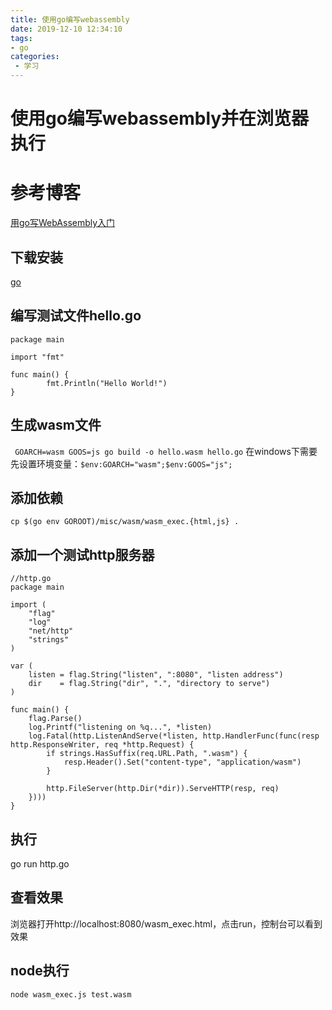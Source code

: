```yaml
---
title: 使用go编写webassembly
date: 2019-12-10 12:34:10
tags: 
- go
categories:
 - 学习
---
```

# 使用go编写webassembly并在浏览器执行
# 参考博客
[用go写WebAssembly入门](https://www.cnblogs.com/baizx/p/9602581.html)
## 下载安装
[go](https://www.runoob.com/go/go-environment.html)
## 编写测试文件hello.go
```
package main

import "fmt"

func main() {
        fmt.Println("Hello World!")
}
```
## 生成wasm文件
``` GOARCH=wasm GOOS=js go build -o hello.wasm hello.go```
在windows下需要先设置环境变量：``` $env:GOARCH="wasm";$env:GOOS="js"; ```
## 添加依赖
``` 
cp $(go env GOROOT)/misc/wasm/wasm_exec.{html,js} . 
```
## 添加一个测试http服务器
``` 
//http.go
package main

import (
    "flag"
    "log"
    "net/http"
    "strings"
)

var (
    listen = flag.String("listen", ":8080", "listen address")
    dir    = flag.String("dir", ".", "directory to serve")
)

func main() {
    flag.Parse()
    log.Printf("listening on %q...", *listen)
    log.Fatal(http.ListenAndServe(*listen, http.HandlerFunc(func(resp http.ResponseWriter, req *http.Request) {
        if strings.HasSuffix(req.URL.Path, ".wasm") {
            resp.Header().Set("content-type", "application/wasm")
        }

        http.FileServer(http.Dir(*dir)).ServeHTTP(resp, req)
    })))
}
```
## 执行
go run http.go
## 查看效果
浏览器打开http://localhost:8080/wasm_exec.html，点击run，控制台可以看到效果
## node执行
``` 
node wasm_exec.js test.wasm
```
